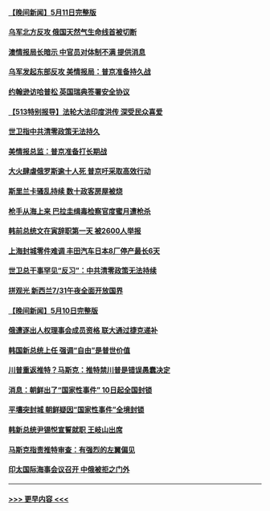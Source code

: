 #### [【晚间新闻】5月11日完整版](../pages/prog202/a103424739.md?t=05121051) 
#### [乌军北方反攻 俄国天然气生命线首被切断](../pages/prog202/a103424604.md?t=05121051) 
#### [澳情报局长暗示 中官员对体制不满 提供消息](../pages/prog202/a103424424.md?t=05121051) 
#### [乌军发起东部反攻 美情报局：普京准备持久战](../pages/prog202/a103424433.md?t=05121051) 
#### [约翰逊访哈普松 英国瑞典签署安全协议](../pages/prog202/a103424430.md?t=05121051) 
#### [【513特别报导】法轮大法印度洪传 深受民众喜爱](../pages/prog202/a103424341.md?t=05121051) 
#### [世卫指中共清零政策无法持久](../pages/prog202/a103423690.md?t=05121051) 
#### [美情报总监：普京准备打长期战](../pages/prog202/a103423712.md?t=05121051) 
#### [大火肆虐俄罗斯逾十人死 普京吁采取高效行动](../pages/prog202/a103423720.md?t=05121051) 
#### [斯里兰卡骚乱持续 数十政客房屋被烧](../pages/prog202/a103423729.md?t=05121051) 
#### [枪手从海上来 巴拉圭缉毒检察官度蜜月遭枪杀](../pages/prog202/a103423669.md?t=05121051) 
#### [韩前总统文在寅辞职第一天 被2600人举报](../pages/prog202/a103423674.md?t=05121051) 
#### [上海封城零件难调 丰田汽车日本8厂停产最长6天](../pages/prog202/a103423601.md?t=05121051) 
#### [世卫总干事罕见“反习”：中共清零政策无法持续](../pages/prog202/a103423594.md?t=05121051) 
#### [拼观光 新西兰7/31午夜全面开放国界](../pages/prog202/a103423588.md?t=05121051) 
#### [【晚间新闻】5月10日完整版](../pages/prog202/a103423404.md?t=05121051) 
#### [俄遭逐出人权理事会成员资格 联大通过捷克递补](../pages/prog202/a103423513.md?t=05121051) 
#### [韩国新总统上任 强调“自由”是普世价值](../pages/prog202/a103423430.md?t=05121051) 
#### [川普重返推特？马斯克：推特禁川普是错误愚蠢决定](../pages/prog202/a103423437.md?t=05121051) 
#### [消息：朝鲜出了“国家性事件” 10日起全国封锁](../pages/prog202/a103423367.md?t=05121051) 
#### [平壤突封城 朝鲜疑因“国家性事件”全境封锁](../pages/prog202/a103423318.md?t=05121051) 
#### [韩新总统尹锡悦宣誓就职 王岐山出席](../pages/prog202/a103423321.md?t=05121051) 
#### [马斯克指责推特审查：有强烈的左翼偏见](../pages/prog202/a103423329.md?t=05121051) 
#### [印太国际海事会议召开 中俄被拒之门外](../pages/prog202/a103423231.md?t=05121051) 

----
#### [ >>> 更早内容 <<< ](../indexes/prog202-earlier.md)
